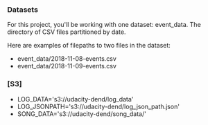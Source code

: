 ### Datasets
For this project, you'll be working with one dataset: event_data. The directory of CSV files partitioned by date. 

Here are examples of filepaths to two files in the dataset:

* event_data/2018-11-08-events.csv  
* event_data/2018-11-09-events.csv


### [S3]
* LOG_DATA='s3://udacity-dend/log_data'
* LOG_JSONPATH='s3://udacity-dend/log_json_path.json'
* SONG_DATA='s3://udacity-dend/song_data/'
